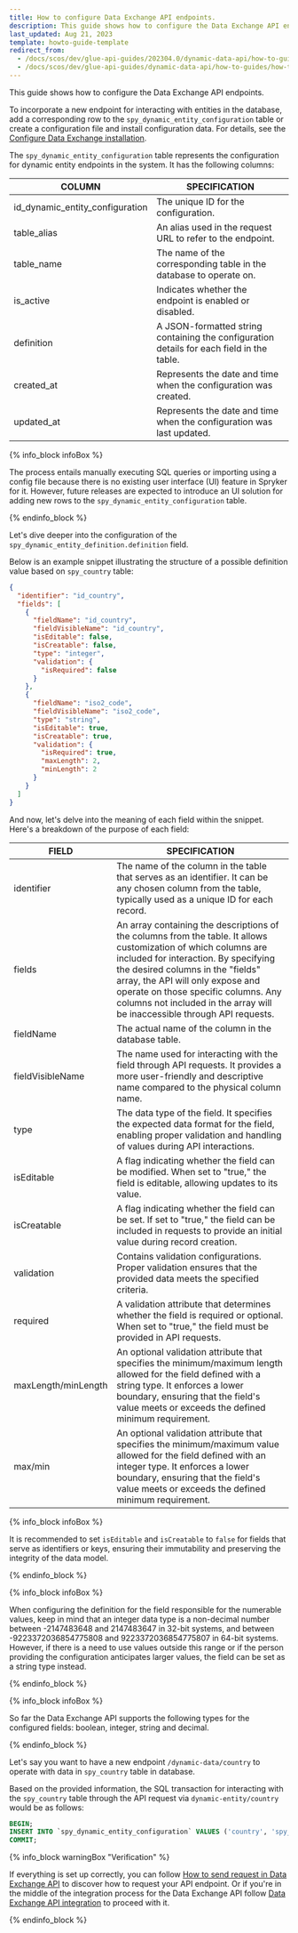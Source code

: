 ```yaml
---
title: How to configure Data Exchange API endpoints.
description: This guide shows how to configure the Data Exchange API endpoints.
last_updated: Aug 21, 2023
template: howto-guide-template
redirect_from: 
  - /docs/scos/dev/glue-api-guides/202304.0/dynamic-data-api/how-to-guides/how-to-configure-data-exchange-api.html
  - /docs/scos/dev/glue-api-guides/dynamic-data-api/how-to-guides/how-to-configure-dynamic-data-api.html
---
```


This guide shows how to configure the Data Exchange API endpoints.

To incorporate a new endpoint for interacting with entities in the database, add a corresponding row to the `spy_dynamic_entity_configuration` table or create a configuration file and install configuration data. For details, see the [Configure Data Exchange installation](/docs/scos/dev/feature-integration-guides/202307.0/glue-api/dynamic-data-api/data-exchange-api-integration.html#configure-data-exchange-installation).

The `spy_dynamic_entity_configuration` table represents the configuration for dynamic entity endpoints in the system. It has the following columns:

| COLUMN | SPECIFICATION |
| --- | --- |
| id_dynamic_entity_configuration | The unique ID for the configuration. |
| table_alias | An alias used in the request URL to refer to the endpoint. |
| table_name | The name of the corresponding table in the database to operate on. |
| is_active | Indicates whether the endpoint is enabled or disabled. |
| definition | A JSON-formatted string containing the configuration details for each field in the table. |
| created_at | Represents the date and time when the configuration was created. |
| updated_at | Represents the date and time when the configuration was last updated. |

{% info_block infoBox %}

The process entails manually executing SQL queries or importing using a config file because there is no existing user interface (UI) feature in Spryker for it.
However, future releases are expected to introduce an UI solution for adding new rows to the `spy_dynamic_entity_configuration` table.

{% endinfo_block %}

Let's dive deeper into the configuration of the `spy_dynamic_entity_definition.definition` field.

Below is an example snippet illustrating the structure of a possible definition value based on `spy_country` table:

```json
{
  "identifier": "id_country",
  "fields": [
    {
      "fieldName": "id_country",
      "fieldVisibleName": "id_country",
      "isEditable": false,
      "isCreatable": false,
      "type": "integer",
      "validation": {
        "isRequired": false
      }
    },
    { 
      "fieldName": "iso2_code",
      "fieldVisibleName": "iso2_code",
      "type": "string", 
      "isEditable": true,
      "isCreatable": true,
      "validation": {
        "isRequired": true,
        "maxLength": 2,
        "minLength": 2
      }
    }
  ]
}
```

And now, let's delve into the meaning of each field within the snippet. Here's a breakdown of the purpose of each field:

| FIELD | SPECIFICATION |
| --- | --- |
| identifier | The name of the column in the table that serves as an identifier. It can be any chosen column from the table, typically used as a unique ID for each record. |
| fields | An array containing the descriptions of the columns from the table. It allows customization of which columns are included for interaction. By specifying the desired columns in the "fields" array, the API will only expose and operate on those specific columns. Any columns not included in the array will be inaccessible through API requests. |
| fieldName | The actual name of the column in the database table. |
| fieldVisibleName | The name used for interacting with the field through API requests. It provides a more user-friendly and descriptive name compared to the physical column name. |
| type | The data type of the field. It specifies the expected data format for the field, enabling proper validation and handling of values during API interactions. |
| isEditable | A flag indicating whether the field can be modified. When set to "true," the field is editable, allowing updates to its value. |
| isCreatable | A flag indicating whether the field can be set. If set to "true," the field can be included in requests to provide an initial value during record creation. |
| validation | Contains validation configurations. Proper validation ensures that the provided data meets the specified criteria. |
| required | A validation attribute that determines whether the field is required or optional. When set to "true," the field must be provided in API requests. |
| maxLength/minLength | An optional validation attribute that specifies the minimum/maximum length allowed for the field defined with a string type. It enforces a lower boundary, ensuring that the field's value meets or exceeds the defined minimum requirement. |
| max/min | An optional validation attribute that specifies the minimum/maximum value allowed for the field defined with an integer type. It enforces a lower boundary, ensuring that the field's value meets or exceeds the defined minimum requirement. |

{% info_block infoBox %}

It is recommended to set `isEditable` and `isCreatable` to `false` for fields that serve as identifiers or keys, ensuring their immutability and preserving the integrity of the data model.

{% endinfo_block %}

{% info_block infoBox %}

When configuring the definition for the field responsible for the numerable values, keep in mind that an integer data type is a non-decimal number 
between -2147483648 and 2147483647 in 32-bit systems, and between -9223372036854775808 and 9223372036854775807 in 64-bit systems. 
However, if there is a need to use values outside this range or if the person providing the configuration anticipates 
larger values, the field can be set as a string type instead.

{% endinfo_block %}

{% info_block infoBox %}

So far the Data Exchange API supports the following types for the configured fields: boolean, integer, string and decimal.

{% endinfo_block %}

Let's say you want to have a new endpoint `/dynamic-data/country` to operate with data in `spy_country` table in database.

Based on the provided information, the SQL transaction for interacting with the `spy_country` table through the API request via `dynamic-entity/country` would be as follows:

```sql
BEGIN;
INSERT INTO `spy_dynamic_entity_configuration` VALUES ('country', 'spy_country', 1, '{\"identifier\":\"id_country\",\"fields\":[{\"fieldName\":\"id_country\",\"fieldVisibleName\":\"id_country\",\"isEditable\":false,\"isCreatable\":false,\"type\":\"integer\",\"validation\":{\"isRequired\":false}},{\"fieldName\":\"iso2_code\",\"fieldVisibleName\":\"iso2_code\",\"type\":\"string\",\"isEditable\":true,\"isCreatable\":true,\"validation\":{\"isRequired\":true,\"maxLength\":2,\"minLength\":2}},{\"fieldName\":\"iso3_code\",\"fieldVisibleName\":\"iso3_code\",\"type\":\"string\",\"isEditable\":true,\"isCreatable\":true,\"validation\":{\"isRequired\":true,\"maxLength\":3,\"minLength\":3}},{\"fieldName\":\"name\",\"fieldVisibleName\":\"name\",\"type\":\"string\",\"isEditable\":true,\"isCreatable\":true,\"validation\":{\"isRequired\":true,\"maxLength\":255,\"minLength\":1}},{\"fieldName\":\"postal_code_mandatory\",\"fieldVisibleName\":\"postal_code_mandatory\",\"type\":\"boolean\",\"isEditable\":true,\"isCreatable\":true,\"validation\":{\"isRequired\":false}},{\"fieldName\":\"postal_code_regex\",\"isEditable\":\"false\",\"isCreatable\":\"false\",\"fieldVisibleName\":\"postal_code_regex\",\"type\":\"string\",\"validation\":{\"isRequired\":false,\"maxLength\":500,\"minLength\":1}}]}');
COMMIT;
```

{% info_block warningBox "Verification" %}

If everything is set up correctly, you can follow [How to send request in Data Exchange API](/docs/scos/dev/glue-api-guides/{{page.version}}/dynamic-data-api/how-to-guides/how-to-send-request-in-data-exchange-api.html) to discover how to request your API endpoint.
Or if you're in the middle of the integration process for the Data Exchange API follow [Data Exchange API integration](/docs/scos/dev/feature-integration-guides/{{page.version}}/glue-api/data-exchange-api-integration.html) to proceed with it.

{% endinfo_block %}
